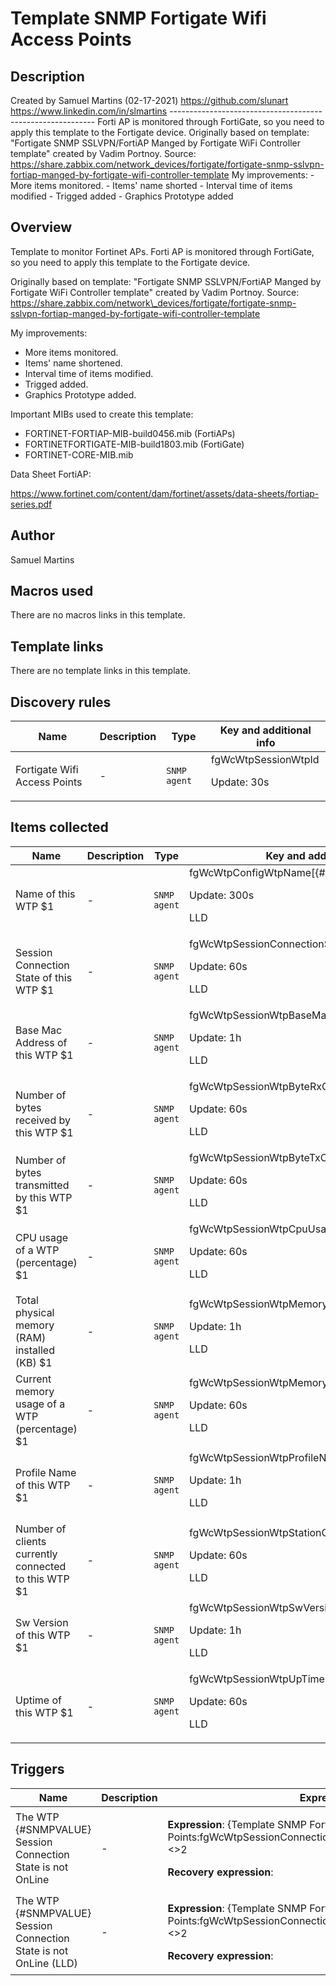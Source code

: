 # Template SNMP Fortigate Wifi Access Points

## Description

Created by Samuel Martins (02-17-2021) https://github.com/slunart https://www.linkedin.com/in/slmartins ----------------------------------------------------------- Forti AP is monitored through FortiGate, so you need to apply this template to the Fortigate device. Originally based on template: "Fortigate SNMP SSLVPN/FortiAP Manged by Fortigate WiFi Controller template" created by Vadim Portnoy. Source: https://share.zabbix.com/network_devices/fortigate/fortigate-snmp-sslvpn-fortiap-manged-by-fortigate-wifi-controller-template My improvements: - More items monitored. - Items' name shorted - Interval time of items modified - Trigged added - Graphics Prototype added

## Overview

Template to monitor Fortinet APs. Forti AP is monitored through FortiGate, so you need to apply this template to the Fortigate device.


  
Originally based on template: "Fortigate SNMP SSLVPN/FortiAP Manged by Fortigate WiFi Controller template" created by Vadim Portnoy. Source: https://share.zabbix.com/network\_devices/fortigate/fortigate-snmp-sslvpn-fortiap-manged-by-fortigate-wifi-controller-template  
  
My improvements:


* More items monitored.
* Items' name shortened.
* Interval time of items modified.
* Trigged added.
* Graphics Prototype added.


Important MIBs used to create this template:


* FORTINET-FORTIAP-MIB-build0456.mib (FortiAPs)
* FORTINETFORTIGATE-MIB-build1803.mib (FortiGate)
* FORTINET-CORE-MIB.mib


Data Sheet FortiAP:


https://www.fortinet.com/content/dam/fortinet/assets/data-sheets/fortiap-series.pdf


 


 


 



## Author

Samuel Martins

## Macros used

There are no macros links in this template.

## Template links

There are no template links in this template.

## Discovery rules

|Name|Description|Type|Key and additional info|
|----|-----------|----|----|
|Fortigate Wifi Access Points|<p>-</p>|`SNMP agent`|fgWcWtpSessionWtpId<p>Update: 30s</p>|
## Items collected

|Name|Description|Type|Key and additional info|
|----|-----------|----|----|
|Name of this WTP $1|<p>-</p>|`SNMP agent`|fgWcWtpConfigWtpName[{#SNMPVALUE}]<p>Update: 300s</p><p>LLD</p>|
|Session Connection State of this WTP $1|<p>-</p>|`SNMP agent`|fgWcWtpSessionConnectionState[{#SNMPVALUE}]<p>Update: 60s</p><p>LLD</p>|
|Base Mac Address of this WTP $1|<p>-</p>|`SNMP agent`|fgWcWtpSessionWtpBaseMacAddress[{#SNMPVALUE}]<p>Update: 1h</p><p>LLD</p>|
|Number of bytes received by this WTP $1|<p>-</p>|`SNMP agent`|fgWcWtpSessionWtpByteRxCount[{#SNMPVALUE}]<p>Update: 60s</p><p>LLD</p>|
|Number of bytes transmitted by this WTP $1|<p>-</p>|`SNMP agent`|fgWcWtpSessionWtpByteTxCount[{#SNMPVALUE}]<p>Update: 60s</p><p>LLD</p>|
|CPU usage of a WTP (percentage) $1|<p>-</p>|`SNMP agent`|fgWcWtpSessionWtpCpuUsage[{#SNMPVALUE}]<p>Update: 60s</p><p>LLD</p>|
|Total physical memory (RAM) installed (KB) $1|<p>-</p>|`SNMP agent`|fgWcWtpSessionWtpMemoryCapacity[{#SNMPVALUE}]<p>Update: 1h</p><p>LLD</p>|
|Current memory usage of a WTP (percentage) $1|<p>-</p>|`SNMP agent`|fgWcWtpSessionWtpMemoryUsage[{#SNMPVALUE}]<p>Update: 60s</p><p>LLD</p>|
|Profile Name of this WTP $1|<p>-</p>|`SNMP agent`|fgWcWtpSessionWtpProfileName[{#SNMPVALUE}]<p>Update: 1h</p><p>LLD</p>|
|Number of clients currently connected to this WTP $1|<p>-</p>|`SNMP agent`|fgWcWtpSessionWtpStationCount[{#SNMPVALUE}]<p>Update: 60s</p><p>LLD</p>|
|Sw Version of this WTP $1|<p>-</p>|`SNMP agent`|fgWcWtpSessionWtpSwVersion[{#SNMPVALUE}]<p>Update: 1h</p><p>LLD</p>|
|Uptime of this WTP $1|<p>-</p>|`SNMP agent`|fgWcWtpSessionWtpUpTime[{#SNMPVALUE}]<p>Update: 60s</p><p>LLD</p>|
## Triggers

|Name|Description|Expression|Priority|
|----|-----------|----------|--------|
|The WTP {#SNMPVALUE} Session Connection State is not OnLine|<p>-</p>|<p>**Expression**: {Template SNMP Fortigate Wifi Access Points:fgWcWtpSessionConnectionState[{#SNMPVALUE}].last(#3)}<>2</p><p>**Recovery expression**: </p>|high|
|The WTP {#SNMPVALUE} Session Connection State is not OnLine (LLD)|<p>-</p>|<p>**Expression**: {Template SNMP Fortigate Wifi Access Points:fgWcWtpSessionConnectionState[{#SNMPVALUE}].last(#3)}<>2</p><p>**Recovery expression**: </p>|high|
